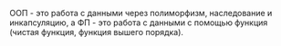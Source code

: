ООП - это работа с данными через полиморфизм, наследование и инкапсуляцию, а ФП - это работа с данными с помощью функция (чистая функция, функция вышего порядка). 